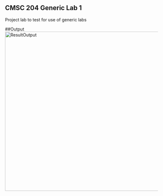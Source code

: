 ## CMSC 204 Generic Lab 1
Project lab to test for use of generic labs

##Output
<img width="525" alt="ResultOutput" src="https://user-images.githubusercontent.com/75389946/133317719-3a253291-0a18-487d-8444-eeb0ed102df4.png">

